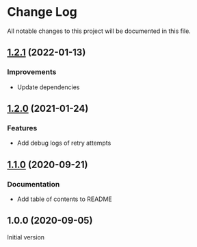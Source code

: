 # Change Log

All notable changes to this project will be documented in this file.

## [1.2.1](https://github.com/nflaig/loopback4-cosmosdb-retry/compare/v1.2.0...v1.2.1) (2022-01-13)

### Improvements

* Update dependencies




## [1.2.0](https://github.com/nflaig/loopback4-cosmosdb-retry/compare/v1.1.0...v1.2.0) (2021-01-24)

### Features

* Add debug logs of retry attempts




## [1.1.0](https://github.com/nflaig/loopback4-cosmosdb-retry/compare/v1.0.0...v1.1.0) (2020-09-21)

### Documentation

* Add table of contents to README




## 1.0.0 (2020-09-05)

Initial version
